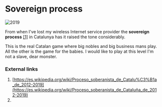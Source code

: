 # Sovereign process

![2019](../Images/1024px-Protests_by_the_ruling_of_the_Judgment_to_the_leaders_of_the_Catalan_independentist_process.png)

From when I've lost my wireless Internet service provider the **sovereign process** [[1]](https://es.wikipedia.org/wiki/Proceso_soberanista_de_Catalu%C3%B1a_de_2012-2019) in Catalunya has it raised the tone considerably.

This is the real Catalan game where big nobles and big business mans play. All the other is the game for the babies. I would like to play at this level I'm not a slave, dear monster.

###  External links

1. [https://es.wikipedia.org/wiki/Proceso_soberanista_de_Catalu%C3%B1a_de_2012-2019](https://es.wikipedia.org/wiki/Proceso_soberanista_de_Cataluña_de_2012-2019)
2. 